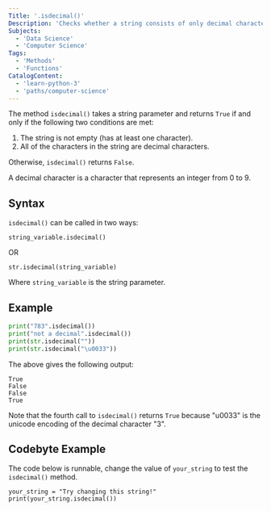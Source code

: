```yaml
---
Title: '.isdecimal()'
Description: 'Checks whether a string consists of only decimal characters.'
Subjects:
  - 'Data Science'
  - 'Computer Science'
Tags:
  - 'Methods'
  - 'Functions'
CatalogContent:
  - 'learn-python-3'
  - 'paths/computer-science'
---
```


The method `isdecimal()` takes a string parameter and returns `True` if and only if the following two conditions are met:

1. The string is not empty (has at least one character).
2. All of the characters in the string are decimal characters.

Otherwise, `isdecimal()` returns `False`.

A decimal character is a character that represents an integer from 0 to 9.

## Syntax

`isdecimal()` can be called in two ways:

```pseudo
string_variable.isdecimal()
```

OR

```pseudo
str.isdecimal(string_variable)
```

Where `string_variable` is the string parameter.

## Example

```python
print("783".isdecimal())
print("not a decimal".isdecimal())
print(str.isdecimal(""))
print(str.isdecimal("\u0033"))
```

The above gives the following output:

```shell
True
False
False
True
```

Note that the fourth call to `isdecimal()` returns `True` because "u0033" is the unicode encoding of the decimal character "3".

## Codebyte Example

The code below is runnable, change the value of `your_string` to test the `isdecimal()` method.

```codebyte\python
your_string = "Try changing this string!"
print(your_string.isdecimal())
```